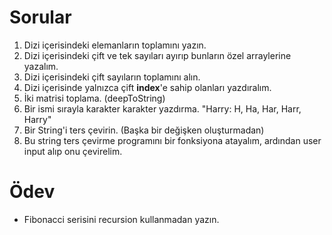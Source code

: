 # Sorular

1. Dizi içerisindeki elemanların toplamını yazın.
2. Dizi içerisindeki çift ve tek sayıları ayırıp bunların özel arraylerine yazalım.
3. Dizi içerisindeki çift sayıların toplamını alın.
4. Dizi içerisinde yalnızca çift **index**'e sahip olanları yazdıralım.
5. İki matrisi toplama. (deepToString)
6. Bir ismi sırayla karakter karakter yazdırma. "Harry: H, Ha, Har, Harr, Harry"
7. Bir String'i ters çevirin. (Başka bir değişken oluşturmadan)
8. Bu string ters çevirme programını bir fonksiyona atayalım, ardından user input alıp onu çevirelim.



# Ödev 

* Fibonacci serisini recursion kullanmadan yazın.
